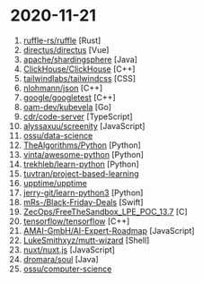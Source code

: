 # 2020-11-21

1. [ruffle-rs/ruffle](https://github.com/ruffle-rs/ruffle "A Flash Player emulator written in Rust") [Rust]
2. [directus/directus](https://github.com/directus/directus "Open-Source Data Platform — Directus wraps your new or existing SQL database with a realtime GraphQL+REST API for developers, and an intuitive admin app for non-technical users. 🐰") [Vue]
3. [apache/shardingsphere](https://github.com/apache/shardingsphere "Distributed database middleware") [Java]
4. [ClickHouse/ClickHouse](https://github.com/ClickHouse/ClickHouse "ClickHouse is a free analytics DBMS for big data") [C++]
5. [tailwindlabs/tailwindcss](https://github.com/tailwindlabs/tailwindcss "A utility-first CSS framework for rapid UI development.") [CSS]
6. [nlohmann/json](https://github.com/nlohmann/json "JSON for Modern C++") [C++]
7. [google/googletest](https://github.com/google/googletest "Googletest - Google Testing and Mocking Framework") [C++]
8. [oam-dev/kubevela](https://github.com/oam-dev/kubevela "An Easy-to-use yet Fully Extensible App Platform based on Kubernetes and Open Application Model.") [Go]
9. [cdr/code-server](https://github.com/cdr/code-server "VS Code in the browser") [TypeScript]
10. [alyssaxuu/screenity](https://github.com/alyssaxuu/screenity "The most powerful screen recorder & annotation tool for Chrome 🎥") [JavaScript]
11. [ossu/data-science](https://github.com/ossu/data-science "📊 Path to a free self-taught education in Data Science!") 
12. [TheAlgorithms/Python](https://github.com/TheAlgorithms/Python "All Algorithms implemented in Python") [Python]
13. [vinta/awesome-python](https://github.com/vinta/awesome-python "A curated list of awesome Python frameworks, libraries, software and resources") [Python]
14. [trekhleb/learn-python](https://github.com/trekhleb/learn-python "📚 Playground and cheatsheet for learning Python. Collection of Python scripts that are split by topics and contain code examples with explanations.") [Python]
15. [tuvtran/project-based-learning](https://github.com/tuvtran/project-based-learning "Curated list of project-based tutorials") 
16. [upptime/upptime](https://github.com/upptime/upptime "⬆️ Uptime monitor and status page powered by GitHub") 
17. [jerry-git/learn-python3](https://github.com/jerry-git/learn-python3 "Jupyter notebooks for teaching/learning Python 3") [Python]
18. [mRs-/Black-Friday-Deals](https://github.com/mRs-/Black-Friday-Deals "Black Friday Deals for macOS / iOS Software & Books") [Swift]
19. [ZecOps/FreeTheSandbox_LPE_POC_13.7](https://github.com/ZecOps/FreeTheSandbox_LPE_POC_13.7 "Jailbreak for iOS 13.7 and earlier") [C]
20. [tensorflow/tensorflow](https://github.com/tensorflow/tensorflow "An Open Source Machine Learning Framework for Everyone") [C++]
21. [AMAI-GmbH/AI-Expert-Roadmap](https://github.com/AMAI-GmbH/AI-Expert-Roadmap "Roadmap to becoming an Artificial Intelligence Expert in 2020") [JavaScript]
22. [LukeSmithxyz/mutt-wizard](https://github.com/LukeSmithxyz/mutt-wizard "A system for automatically configuring mutt and isync with a simple interface and safe passwords") [Shell]
23. [nuxt/nuxt.js](https://github.com/nuxt/nuxt.js "The Intuitive Vue Framework") [JavaScript]
24. [dromara/soul](https://github.com/dromara/soul "High-Performance Java API Gateway") [Java]
25. [ossu/computer-science](https://github.com/ossu/computer-science "🎓 Path to a free self-taught education in Computer Science!") 

